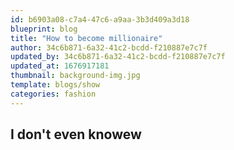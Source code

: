 ```yaml
---
id: b6903a08-c7a4-47c6-a9aa-3b3d409a3d18
blueprint: blog
title: "How to become millionaire"
author: 34c6b871-6a32-41c2-bcdd-f210887e7c7f
updated_by: 34c6b871-6a32-41c2-bcdd-f210887e7c7f
updated_at: 1676917181
thumbnail: background-img.jpg
template: blogs/show
categories: fashion
---
```


## I don't even knowew
